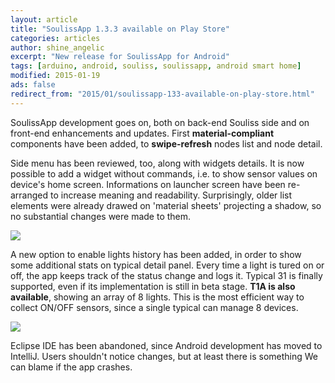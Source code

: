 ```yaml
---
layout: article
title: "SoulissApp 1.3.3 available on Play Store"
categories: articles
author: shine_angelic
excerpt: "New release for SoulissApp for Android"
tags: [arduino, android, souliss, soulissapp, android smart home]
modified: 2015-01-19
ads: false  
redirect_from: "2015/01/soulissapp-133-available-on-play-store.html"
---
```


SoulissApp development goes on, both on back-end Souliss side and on front-end enhancements and updates. First **material-compliant** components have been added, to **swipe-refresh** nodes list and node detail.

Side menu has been reviewed, too, along with  widgets details. It is now possible to add a widget without commands, i.e. to show sensor values on device's home screen. Informations on launcher screen have been re-arranged to increase meaning and readability. Surprisingly, older list elements were already drawed on 'material sheets' projecting a shadow, so no substantial changes were made to them.

![](http://souliss.net/images/2015-01/soulissapp1.png?raw=true)

A new option to enable lights history has been added, in order to show some additional stats on typical detail panel. Every time a light is tured on or off, the app keeps track of the status change and logs it. Typical 31 is finally supported, even if its implementation is still in beta stage. **T1A is also available**, showing an array of 8 lights. This is the most efficient way to collect ON/OFF sensors, since a single typical can manage 8 devices.

![](http://souliss.net/images/2015-01/soulissapp2.png?raw=true)

Eclipse IDE has been abandoned, since Android development has moved to IntelliJ. Users shouldn't notice changes, but at least there is something We can blame if the app crashes.